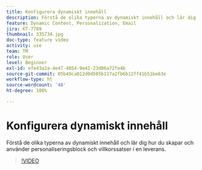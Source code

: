 ```yaml
---
title: Konfigurera dynamiskt innehåll
description: Förstå de olika typerna av dynamiskt innehåll och lär dig hur du skapar och använder personaliseringsblock och villkorssatser i en leverans.
feature: Dynamic Content, Personalization, Email
jira: KT-7789
thumbnail: 335734.jpg
doc-type: feature video
activity: use
team: TM
role: User
level: Beginner
exl-id: efe43a2a-4e47-4054-9e41-23d06a72fe4b
source-git-commit: 05b49ca012d0d505b117a2fb6b12ff41b51be63e
workflow-type: ht
source-wordcount: '48'
ht-degree: 100%

---
```


# Konfigurera dynamiskt innehåll

Förstå de olika typerna av dynamiskt innehåll och lär dig hur du skapar och använder personaliseringsblock och villkorssatser i en leverans.

>[!VIDEO](https://video.tv.adobe.com/v/335734?quality=12&learn=on)
